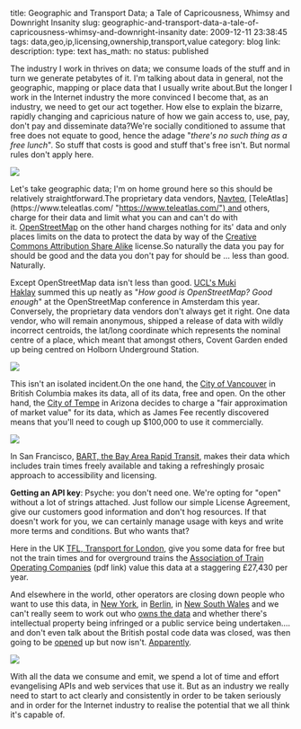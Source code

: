 title: Geographic and Transport Data; a Tale of Capricousness, Whimsy and Downright Insanity 
slug: geographic-and-transport-data-a-tale-of-capricousness-whimsy-and-downright-insanity
date: 2009-12-11 23:38:45
tags: data,geo,ip,licensing,ownership,transport,value
category: blog
link: 
description: 
type: text
has_math: no
status: published

The industry I work in thrives on data; we consume loads of the stuff and in turn we generate petabytes of it. I'm talking about data in general, not the geographic, mapping or place data that I usually write about.But the longer I work in the Internet industry the more convinced I become that, as an industry, we need to get our act together. How else to explain the bizarre, rapidly changing and capricious nature of how we gain access to, use, pay, don't pay and disseminate data?We're socially conditioned to assume that free does not equate to good, hence the adage "*there's no such thing as a free lunch*". So stuff that costs is good and stuff that's free isn't. But normal rules don't apply here.

[![](https://farm4.static.flickr.com/3558/3800340717_57b911ff05.jpg)](https://www.flickr.com/photos/10089490@N06/3800340717/ "https://www.flickr.com/photos/10089490@N06/3800340717/")

<!-- TEASER_END -->

Let's take geographic data; I'm on home ground here so this should be relatively straightforward.The proprietary data vendors, [Navteq](https://www.navteq.com/ "https://www.navteq.com/"), [TeleAtlas](https://www.teleatlas.com/ "https://www.teleatlas.com/") and others, charge for their data and limit what you can and can't do with it. [OpenStreetMap](https://www.openstreetmap.org/ "https://www.openstreetmap.org/") on the other hand charges nothing for its' data and only places limits on the data to protect the data by way of the [Creative Commons Attribution Share Alike](https://creativecommons.org/licenses/by-sa/2.0/ "https://creativecommons.org/licenses/by-sa/2.0/") license.So naturally the data you pay for should be good and the data you don't pay for should be ... less than good. Naturally.

Except OpenStreetMap data isn't less than good. [UCL's Muki Haklay](https://www.slideshare.net/mukih/beyond-good-enough-spatial-data-quality-and-openstreetmap-data "https://www.slideshare.net/mukih/beyond-good-enough-spatial-data-quality-and-openstreetmap-data") summed this up neatly as "*How good is OpenStreetMap? Good enough*" at the OpenStreetMap conference in Amsterdam this year. Conversely, the proprietary data vendors don't always get it right. One data vendor, who will remain anonymous, shipped a release of data with wildly incorrect centroids, the lat/long coordinate which represents the nominal centre of a place, which meant that amongst others, Covent Garden ended up being centred on Holborn Underground Station.

![](https://maps.google.com/staticmap?size=400x400&maptype=hybrid&markers=51.5130278,-0.12425,%7C51.5174084,-0.1202993,&key=ABQIAAAAPto2Ra3_nHWIBMUQbKO3-BQp4_UWMA4z1QnewsdCnJ5p83cmiRR0i-l_lgvcUd8t0PkeubTOeW2Gog)

This isn't an isolated incident.On the one hand, the [City of Vancouver](https://data.vancouver.ca/ "https://data.vancouver.ca/") in British Columbia makes its data, all of its data, free and open. On the other hand, the [City of Tempe](https://www.spatiallyadjusted.com/2009/12/01/tempe-responds-to-gis-data-request/ "https://www.spatiallyadjusted.com/2009/12/01/tempe-responds-to-gis-data-request/") in Arizona decides to charge a "fair approximation of market value" for its data, which as James Fee recently discovered means that you'll need to cough up $100,000 to use it commercially.

[![](https://farm2.static.flickr.com/1284/1368698913_120c55b803.jpg)](https://www.flickr.com/photos/11582814@N02/1368698913/ "https://www.flickr.com/photos/11582814@N02/1368698913/")

In San Francisco, [BART, the Bay Area Rapid Transit](https://www.bart.gov/schedules/developers/etas.aspx "https://www.bart.gov/schedules/developers/etas.aspx"), makes their data which includes train times freely available and taking a refreshingly prosaic approach to accessibility and licensing.

**Getting an API key**: Psyche: you don't need one. We're opting for "open" without a lot of strings attached. Just follow our simple License Agreement, give our customers good information and don't hog resources. If that doesn't work for you, we can certainly manage usage with keys and write more terms and conditions. But who wants that?

Here in the UK [TFL, Transport for London](https://www.tfl.gov.uk/tfl/businessandpartners/syndication/user-guide.aspx "https://www.tfl.gov.uk/tfl/businessandpartners/syndication/user-guide.aspx"), give you some data for free but not the train times and for overground trains the [Association of Train Operating Companies](https://www.atoc.org/rsp/_downloads/data_feeds/charging.pdf "https://www.atoc.org/rsp/_downloads/data_feeds/charging.pdf") (pdf link) value this data at a staggering £27,430 per year.

And elsewhere in the world, other operators are closing down people who want to use this data, in [New York](https://www.businessinsider.com/mta-train-and-bus-schedules-are-copyrighted-intellectual-property-2009-8 "https://www.businessinsider.com/mta-train-and-bus-schedules-are-copyrighted-intellectual-property-2009-8"), in [Berlin](https://www.techdirt.com/articles/20081106/0148582753.shtml "https://www.techdirt.com/articles/20081106/0148582753.shtml"), in [New South Wales](https://www.zdnet.com.au/news/communications/soa/RailCorp-targets-rogue-iPhone-app/0,130061791,339295241,00.htm?omnRef=https://www.google.com/search?hl=en&client=safari&rls=en&q=metro%20iphone%20app%20take%20down&aq=f&oq=&aqi=&omnRef=1337 "https://www.zdnet.com.au/news/communications/soa/RailCorp-targets-rogue-iPhone-app/0,130061791,339295241,00.htm?omnRef=https://www.google.com/search?hl=en&client=safari&rls=en&q=metro%20iphone%20app%20take%20down&aq=f&oq=&aqi=&omnRef=1337") and we can't really seem to work out who [owns the data](https://www.bbc.co.uk/blogs/technology/2009/03/who_owns_train_times_or_th.html "https://www.bbc.co.uk/blogs/technology/2009/03/who_owns_train_times_or_th.html") and whether there's intellectual property being infringed or a public service being undertaken.... and don't even talk about the British postal code data was closed, was then going to be [opened](https://www.theregister.co.uk/2009/12/10/ordnance_survey_data_postcode_paf/ "https://www.theregister.co.uk/2009/12/10/ordnance_survey_data_postcode_paf/") up but now isn't. [Apparently](https://giscussions.blogspot.com/2009/12/correction-poscodes-will-not-be-free.html?utm_source=feedburner&utm_medium=feed&utm_campaign=Feed:+Giscussions+(GIScussions) "https://giscussions.blogspot.com/2009/12/correction-poscodes-will-not-be-free.html?utm_source=feedburner&utm_medium=feed&utm_campaign=Feed:+Giscussions+(GIScussions)").

[![](https://farm1.static.flickr.com/60/175558343_6b38e4231f.jpg)](https://www.flickr.com/photos/geoffeg/175558343/ "https://www.flickr.com/photos/geoffeg/175558343/")

With all the data we consume and emit, we spend a lot of time and effort evangelising APIs and web services that use it. But as an industry we really need to start to act clearly and consistently in order to be taken seriously and in order for the Internet industry to realise the potential that we all think it's capable of.  
 

